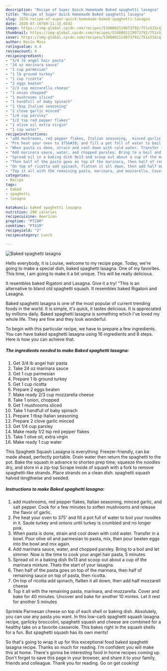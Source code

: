 ```yaml
---
description: "Recipe of Super Quick Homemade Baked spaghetti lasagna"
title: "Recipe of Super Quick Homemade Baked spaghetti lasagna"
slug: 1874-recipe-of-super-quick-homemade-baked-spaghetti-lasagna
date: 2020-07-16T09:11:15.654Z
image: https://img-global.cpcdn.com/recipes/5348802119073792/751x532cq70/baked-spaghetti-lasagna-recipe-main-photo.jpg
thumbnail: https://img-global.cpcdn.com/recipes/5348802119073792/751x532cq70/baked-spaghetti-lasagna-recipe-main-photo.jpg
cover: https://img-global.cpcdn.com/recipes/5348802119073792/751x532cq70/baked-spaghetti-lasagna-recipe-main-photo.jpg
author: Kevin Moss
ratingvalue: 4.4
reviewcount: 4
recipeingredient:
- "3/4 lb angel hair pasta"
- "24 oz marinara sauce"
- "1 cup parmesian"
- "1 lb ground turkey"
- "1 cup ricotta"
- "2 eggs beaten"
- "2/3 cup mozzarella cheese"
- "1 onion chopped"
- "1 mushrooms sliced"
- "1 handfull of baby spinach"
- "1 tbsp Italian seasoning"
- "2 clove garlic minced"
- "1/4 cup parsley"
- "1/2 tsp red pepper flakes"
- "1 olive oil extra virgin"
- "1 cup water"
recipeinstructions:
- "add mushrooms, red pepper flakes, Italian seasoning,  minced garlic, and salt pepper. Cook for a few minutes to soften mushrooms and release the flavor of garlic."
- "Pre heat your oven to 375&#39; and fill a pot full of water to boil your noodles in it. Saute turkey and onions until turkey is crumbled and no longer pink."
- "When pasta is done, strain and cool down with cold water. Transfer in a bowl. Pour olive oil and parmesian to pasta, mix, then pour beaten eggs into the bowl and mix again."
- "Add marinara sauce, water, and chopped parsley. Bring to a boil and let simmer. Now is the time to cook your angel hair pasta, 5 minutes"
- "Spread oil in a baking dish 9x13 and scoop out about a cup of the marinara mixture. Thats the start of your lasagna."
- "Then half of the pasta goes on top of the marinara, then half of remaining sauce on top of pasta, then ricotta."
- "On top of ricotta add spinach, flatten it all down, then add half mozzarell cheese"
- "Top it all with the remaining pasta, marinara, and mozzarella. Cover and bake for 40 minutes. Uncover and bake for another 10 mintes. Let it rest for another 5 minutes"
categories:
- Recipe
tags:
- baked
- spaghetti
- lasagna

katakunci: baked spaghetti lasagna 
nutrition: 290 calories
recipecuisine: American
preptime: "PT28M"
cooktime: "PT41M"
recipeyield: "2"
recipecategory: Lunch

---
```



![Baked spaghetti lasagna](https://img-global.cpcdn.com/recipes/5348802119073792/751x532cq70/baked-spaghetti-lasagna-recipe-main-photo.jpg)

Hello everybody, it is Louise, welcome to my recipe page. Today, we're going to make a special dish, baked spaghetti lasagna. One of my favorites. This time, I am going to make it a bit unique. This will be really delicious.

It resembles baked Rigatoni and Lasagna. Give it a try! &#34;This is an alternative to bland old spaghetti squash. It resembles baked Rigatoni and Lasagna.

Baked spaghetti lasagna is one of the most popular of current trending foods in the world. It is simple, it's quick, it tastes delicious. It is appreciated by millions daily. Baked spaghetti lasagna is something which I've loved my whole life. They are fine and they look wonderful.


To begin with this particular recipe, we have to prepare a few ingredients. You can have baked spaghetti lasagna using 16 ingredients and 8 steps. Here is how you can achieve that.

<!--inarticleads1-->

##### The ingredients needed to make Baked spaghetti lasagna:

1. Get 3/4 lb angel hair pasta
1. Take 24 oz marinara sauce
1. Get 1 cup parmesian
1. Prepare 1 lb ground turkey
1. Get 1 cup ricotta
1. Prepare 2 eggs beaten
1. Make ready 2/3 cup mozzarella cheese
1. Take 1 onion, chopped
1. Get 1 mushrooms sliced
1. Take 1 handfull of baby spinach
1. Prepare 1 tbsp Italian seasoning
1. Prepare 2 clove garlic minced
1. Get 1/4 cup parsley
1. Make ready 1/2 tsp red pepper flakes
1. Take 1 olive oil, extra virgin
1. Make ready 1 cup water


This Spaghetti Squash Lasagna is everything: Freezer-friendly, can be made ahead, perfectly portable. Drain water then return the spaghetti to the pot. Bake the squash in advance to shorten prep time; squeeze the noodles dry, and store in a zip-top Scrape inside of squash with a fork to remove spaghetti-like strands. Place strands on a clean dish. spaghetti squash halved lengthwise and seeded. 

<!--inarticleads2-->

##### Instructions to make Baked spaghetti lasagna:

1. add mushrooms, red pepper flakes, Italian seasoning,  minced garlic, and salt pepper. Cook for a few minutes to soften mushrooms and release the flavor of garlic.
1. Pre heat your oven to 375&#39; and fill a pot full of water to boil your noodles in it. Saute turkey and onions until turkey is crumbled and no longer pink.
1. When pasta is done, strain and cool down with cold water. Transfer in a bowl. Pour olive oil and parmesian to pasta, mix, then pour beaten eggs into the bowl and mix again.
1. Add marinara sauce, water, and chopped parsley. Bring to a boil and let simmer. Now is the time to cook your angel hair pasta, 5 minutes
1. Spread oil in a baking dish 9x13 and scoop out about a cup of the marinara mixture. Thats the start of your lasagna.
1. Then half of the pasta goes on top of the marinara, then half of remaining sauce on top of pasta, then ricotta.
1. On top of ricotta add spinach, flatten it all down, then add half mozzarell cheese
1. Top it all with the remaining pasta, marinara, and mozzarella. Cover and bake for 40 minutes. Uncover and bake for another 10 mintes. Let it rest for another 5 minutes


Sprinkle Parmesan cheese on top of each shell or baking dish. Absolutely, you can use any pasta you want. In this low-carb spaghetti squash lasagna recipe, garlicky broccolini, spaghetti squash and cheese are combined for a healthy take on a favorite casserole. This bakes right in the squash shells for a fun. But spaghetti squash has its own merits! 

So that's going to wrap it up for this exceptional food baked spaghetti lasagna recipe. Thanks so much for reading. I'm confident you will make this at home. There's gonna be interesting food in home recipes coming up. Don't forget to save this page in your browser, and share it to your family, friends and colleague. Thank you for reading. Go on get cooking!
